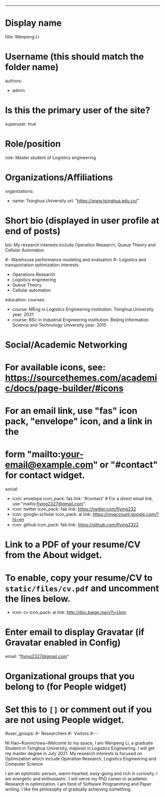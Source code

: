 ---
# Display name
title: Wenpeng Li

# Username (this should match the folder name)
authors:
- admin

# Is this the primary user of the site?
superuser: true

# Role/position
role: Master student of Logistics engineering

# Organizations/Affiliations
organizations:
- name: Tsinghua University
  url: "https://www.tsinghua.edu.cn/"

# Short bio (displayed in user profile at end of posts)
bio: My research interests include Operation Research, Queue Theory and Cellular Automaton.

#- Warehouse performance modeling and evaluation
#- Logistics and transportation optimization
interests:
- Operations Research
- Logistics engineering
- Queue Theory
- Cellular automaton

education:
  courses:
  - course: MEng in Logistics Engineering
    institution: Tsinghua University
    year: 2021
  - course: BSc in Industrial Engineering
    institution: Beijing Information Science and Technology University
    year: 2015

# Social/Academic Networking
# For available icons, see: https://sourcethemes.com/academic/docs/page-builder/#icons
#   For an email link, use "fas" icon pack, "envelope" icon, and a link in the
#   form "mailto:your-email@example.com" or "#contact" for contact widget.
social:
- icon: envelope
  icon_pack: fas
  link: '#contact'  # For a direct email link, use "mailto:flying2327@gmail.com".
- icon: twitter
  icon_pack: fab
  link: https://twitter.com/flying232
- icon: google-scholar
  icon_pack: ai
  link: https://myaccount.google.com/?hl=en
- icon: github
  icon_pack: fab
  link: https://github.com/flying2322
# Link to a PDF of your resume/CV from the About widget.
# To enable, copy your resume/CV to `static/files/cv.pdf` and uncomment the lines below.
- icon: cv
  icon_pack: ai
  link: http://doc.baige.me/v?i=Uxm

# Enter email to display Gravatar (if Gravatar enabled in Config)
email: "flying2327@gmail.com"

# Organizational groups that you belong to (for People widget)
#   Set this to `[]` or comment out if you are not using People widget.
#user_groups:
#- Researchers
#- Visitors
#---

Ni Hao~Konnichiwa~Welcome to my space, I am Wenpeng Li, a graduate Student in Tsinghua University, majored in Logistics Engineering. I will get my master degree in July 2021. My research interests is focused on Optimization which include Operation Research, Logistics Engineering and Computer Science.  

I am an optimistic person, warm-hearted, easy-going and rich in curiosity. I am energetic and enthusiastic. I will serve my PhD career to academic Research in optimization. I am fond of Software Programming and Paper writing. I like the philosophy of gradually achieving something. 

